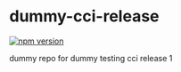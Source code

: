# dummy-cci-release

[![npm version](https://img.shields.io/badge/%40nui%2Fdummy--cci--release-42.0.0-blue.svg)](https://artifactory.corp.adobe.com/artifactory/npm-nui-release/@nui/dummy-cci-release/-/@nui/dummy-cci-release-42.0.0.tgz)


dummy repo for dummy testing cci release 1
